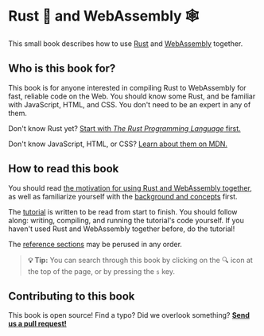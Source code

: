 # Rust 🦀 and WebAssembly 🕸

This small book describes how to use [Rust][] and [WebAssembly][] together.

## Who is this book for?

This book is for anyone interested in compiling Rust to WebAssembly for fast,
reliable code on the Web. You should know some Rust, and be familiar with
JavaScript, HTML, and CSS. You don't need to be an expert in any of them.

Don't know Rust yet? [Start with *The Rust Programming Language* first.][trpl]

Don't know JavaScript, HTML, or CSS? [Learn about them on MDN.][mdn]

## How to read this book

You should read [the motivation for using Rust and WebAssembly
together][why-rust-wasm], as well as familiarize yourself with the [background
and concepts][background] first.

The [tutorial][] is written to be read from start to finish. You should follow
along: writing, compiling, and running the tutorial's code yourself. If you
haven't used Rust and WebAssembly together before, do the tutorial!

The [reference sections][reference] may be perused in any order.

> **💡 Tip:** You can search through this book by clicking on the 🔍 icon at the
> top of the page, or by pressing the `s` key.

## Contributing to this book

This book is open source! Find a typo? Did we overlook something? [**Send us a
pull request!**][repo]

[Rust]: https://www.rust-lang.org
[WebAssembly]: https://webassembly.org/
[trpl]: https://doc.rust-lang.org/book/2018-edition/index.html
[mdn]: https://developer.mozilla.org/en-US/docs/Learn
[why-rust-wasm]: ./why-rust-and-webassembly.html
[background]: ./background-and-concepts.html
[tutorial]: ./game-of-life/introduction.html
[reference]: ./reference/index.html
[repo]: https://github.com/rustwasm/book
